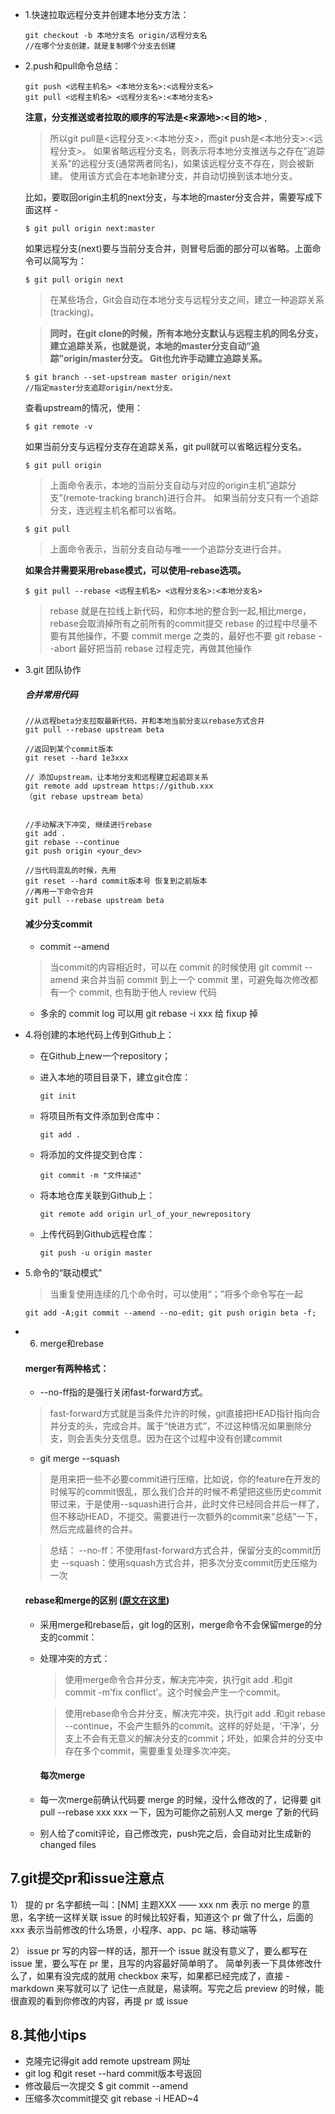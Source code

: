 
* 1.快速拉取远程分支并创建本地分支方法：

      git checkout -b 本地分支名 origin/远程分支名
      //在哪个分支创建，就是复制哪个分支去创建
* 2.push和pull命令总结：

      git push <远程主机名> <本地分支名>:<远程分支名>
      git pull <远程主机名> <远程分支名>:<本地分支名>

   **注意，分支推送或者拉取的顺序的写法是<来源地>:<目的地>** ,

  > 所以git pull是<远程分支>:<本地分支>，而git push是<本地分支>:<远程分支>。
如果省略远程分支名，则表示将本地分支推送与之存在”追踪关系”的远程分支(通常两者同名)，如果该远程分支不存在，则会被新建。
使用该方式会在本地新建分支，并自动切换到该本地分支。

  比如，要取回origin主机的next分支，与本地的master分支合并，需要写成下面这样 -

      $ git pull origin next:master

  如果远程分支(next)要与当前分支合并，则冒号后面的部分可以省略。上面命令可以简写为：

      $ git pull origin next

  >在某些场合，Git会自动在本地分支与远程分支之间，建立一种追踪关系(tracking)。

   >**同时，在git clone的时候，所有本地分支默认与远程主机的同名分支，建立追踪关系，也就是说，本地的master分支自动”追踪”origin/master分支。
Git也允许手动建立追踪关系。**

      $ git branch --set-upstream master origin/next
      //指定master分支追踪origin/next分支。

  查看upstream的情况，使用：

      $ git remote -v

   如果当前分支与远程分支存在追踪关系，git pull就可以省略远程分支名。

      $ git pull origin

  >上面命令表示，本地的当前分支自动与对应的origin主机”追踪分支”(remote-tracking branch)进行合并。
如果当前分支只有一个追踪分支，连远程主机名都可以省略。

      $ git pull

  > 上面命令表示，当前分支自动与唯一一个追踪分支进行合并。

  **如果合并需要采用rebase模式，可以使用–rebase选项。**

      $ git pull --rebase <远程主机名> <远程分支名>:<本地分支名>
  > rebase  就是在拉线上新代码，和你本地的整合到一起,相比merge，rebase会取消掉所有之前所有的commit提交
    rebase 的过程中尽量不要有其他操作，不要 commit merge 之类的，最好也不要 git rebase --abort 最好把当前 rebase 过程走完，再做其他操作


* 3.git 团队协作
    ##### 合并常用代码


      //从远程beta分支拉取最新代码，并和本地当前分支以rebase方式合并
      git pull --rebase upstream beta

      //返回到某个commit版本
      git reset --hard 1e3xxx  

      // 添加upstream，让本地分支和远程建立起追踪关系
      git remote add upstream https://github.xxx
      （git rebase upstream beta）


      //手动解决下冲突, 继续进行rebase
      git add .
      git rebase --continue
      git push origin <your_dev>

      //当代码混乱的时候，先用
      git reset --hard commit版本号 恢复到之前版本
      //再用一下命令合并
      git pull --rebase upstream beta


   #### 减少分支commit
     * commit --amend
     > 当commit的内容相近时，可以在 commit 的时候使用 git commit --amend 来合并当前
    commit 到上一个 commit 里，可避免每次修改都有一个 commit, 也有助于他人 review 代码
    * 多余的 commit log 可以用 git rebase -i xxx 给 fixup 掉

* 4.将创建的本地代码上传到Github上：
   * 在Github上new一个repository；

   * 进入本地的项目目录下，建立git仓库：

         git init

   * 将项目所有文件添加到仓库中：

         git add .

   * 将添加的文件提交到仓库：

         git commit -m "文件描述"

  * 将本地仓库关联到Github上：

        git remote add origin url_of_your_newrepository

  * 上传代码到Github远程仓库：

        git push -u origin master

 * 5.命令的“联动模式”
     > 当重复使用连续的几个命令时，可以使用“；”将多个命令写在一起

       git add -A;git commit --amend --no-edit; git push origin beta -f;

 * 6. merge和rebase

   #### merger有两种格式：
    * --no-ff指的是强行关闭fast-forward方式。

    > fast-forward方式就是当条件允许的时候，git直接把HEAD指针指向合并分支的头，完成合并。属于“快进方式”，不过这种情况如果删除分支，则会丢失分支信息。因为在这个过程中没有创建commit

    * git merge --squash
    > 是用来把一些不必要commit进行压缩，比如说，你的feature在开发的时候写的commit很乱，那么我们合并的时候不希望把这些历史commit带过来，于是使用--squash进行合并，此时文件已经同合并后一样了，但不移动HEAD，不提交。需要进行一次额外的commit来“总结”一下，然后完成最终的合并。

   >总结：
  --no-ff：不使用fast-forward方式合并，保留分支的commit历史
  --squash：使用squash方式合并，把多次分支commit历史压缩为一次

     #### rebase和merge的区别 ([原文在这里](https://www.cnblogs.com/xueweihan/p/5743327.html))
   * 采用merge和rebase后，git log的区别，merge命令不会保留merge的分支的commit：
   * 处理冲突的方式：
     > 使用merge命令合并分支，解决完冲突，执行git add .和git commit -m'fix conflict'。这个时候会产生一个commit。

     > 使用rebase命令合并分支，解决完冲突，执行git add .和git rebase --continue，不会产生额外的commit。这样的好处是，‘干净’，分支上不会有无意义的解决分支的commit；坏处，如果合并的分支中存在多个commit，需要重复处理多次冲突。

     #### 每次merge
    * 每一次merge前确认代码要 merge 的时候，没什么修改的了，记得要 git pull   --rebase xxx xxx 一下，因为可能你之前别人又 merge  了新的代码
    * 别人给了comit评论，自己修改完，push完之后，会自动对比生成新的changed files
## 7.git提交pr和issue注意点
1） 提的 pr 名字都统一叫：[NM]  主题XXX —— xxx nm 表示 no merge 的意思，名字统一这样关联 issue 的时候比较好看，知道这个 pr 做了什么，后面的
   xxx 表示当前修改的什么场景，小程序、app、pc 端、移动端等

2） issue pr 写的内容一样的话，那开一个 issue 就没有意义了，要么都写在 issue 里，要么写在 pr 里，且写的内容最好简单明了。
   简单列表一下具体修改什么了，如果有没完成的就用 checkbox 来写，如果都已经完成了，直接 - markdown 来写就可以了
   记住一点就是，易读啊。写完之后 preview 的时候，能很直观的看到你修改的内容，再提 pr 或 issue

## 8.其他小tips
 * 克隆完记得git add remote upstream 网址
 * git log 和git reset --hard commit版本号返回
 * 修改最后一次提交 $ git commit --amend
 * 压缩多次commit提交 git rebase -i HEAD~4
